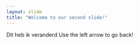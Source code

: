 ```yaml
---
layout: slide
title: "Welcome to our second slide!"
---
```

Dit heb ik veranderd
Use the left arrow to go back!
